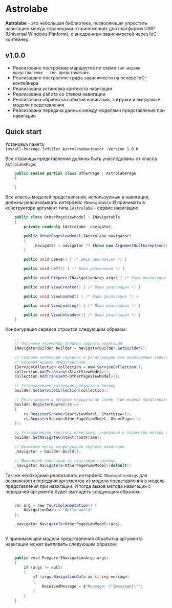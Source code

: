 # Astrolabe

**Astrolabe** - это небольшая библиотека, позволяющая упростить навигацию между страницами в приложениях для платформы UWP (Universal Windows Platform), с внедрением зависимостей через IoC-контейнер.


## v1.0.0 
 * Реализовано построение маршрутов по схеме `тип модели представления - тип представления`
 * Реализовано построение графа зависимости на основе IoC-контейнера
 * Реализована установка контекста навигации
 * Реализована работа со стеком навигации
 * Реализована обработка событий навигации, загрузки и выгрузки в модели представления
 * Реализована передача данных между моделями представления при навигации

## Quick start

Установка пакета:  
`Install-Package IsMiller.AstrolabeNavigator -Version 1.0.0`

Все страницы представлений должны быть унаследованы от класса `AstrolabePage`:
````csharp
    public sealed partial class OtherPage : AstrolabePage 
    {

    }
````

Все классы моделей представления, используемые в навигации, должны реализовывать интерфейс `INavigatable` И принимать в конструкторе аргумент типа `IAstrolabe` - сервис навигации:
````csharp
    public class OtherPageViewModel : INavigatable
    {
        private readonly IAstrolabe _navigator;

        public OtherPageViewModel(IAstrolabe navigator)
        {
            _navigator = navigator ?? throw new ArgumentNullException(nameof(navigator));
        }

        public void Leave() { /* Ваша реализация */ }

        public void Left() { /* Ваша реализация */ }

        public void Prepare(INavigationArgs args) { /* Ваша реализация */ }

        public void ViewCreated() { /* Ваша реализация */ }

        public void ViewLoaded() { /* Ваша реализация */ } 

        public void ViewLoading() { /* Ваша реализация */ }

        public void ViewUnloaded(){ /* Ваша реализация */ }
    }
````

Конфигурация сервиса строится следующим образом:
````csharp
    ...
    // Получаем экземпляр билдера сервиса навигации
    INavigatorBuilder builder = NavigatorBuilder.GetBuilder();

    // Создаем коллекцию сервисов и регистрируем все необходимые зависимости,
    // включая модели представления. 
    IServiceCollection collection = new ServiceCollection();
    collection.AddTransient<StartViewModel>();
    collection.AddTransient<OtherPageViewModel>();

    // Устанавливаем коллекцию сревисов в билдер
    builder.SetServiceCollection(collection);

    // Регистрируем в билдере маршруты по схеме "тип модели представления - тип представления"  
    builder.RegisterRoutes(rs =>
    {
        rs.RegisterScheme<StartViewModel, StartView>();
        rs.RegisterScheme<OtherPageViewModel, OtherPage>();
    });

    // Устанавливаем контекст навигации, передавай в параметры метода нужный Frame
    builder.SetNavigateContext(rootFrame);

    // Вызываем метод конфигурации сервиса навигации
    _navigator = builder.Build();

    // Выполняем навигацию на стартовую страницу. 
    _navigator.NavigateTo<OtherPageViewModel>(default);
````

Так же необходимо реализовать интерфейс `INavigationArgs` для возможности передачи аргументов из модели представления в модель представления при навигации.
И тогда вызов метода навигации с передачей аргумента будет выглядеть следующим образом:

````csharp

    var arg = new YourImplementation() {
        NavigationData = "Hello world"
    };

    _navigator.NavigateTo<OtherPageViewModel>(arg);
    
````

У принимающей модели представления обработка аргумента навигации может выглядеть следующим образом:
````csharp

    public void Prepare(INavigationArgs args)
    {
        if (args != null)
        {
            if (args.NavigationData is string message)
            {
                ReceivedMessage = $"Message: \"{message}\"";
            }
        }
    }
    
````